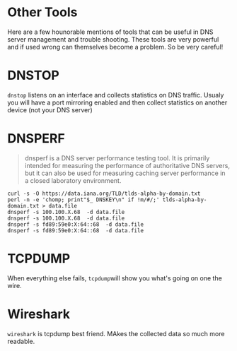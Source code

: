 # Other Tools

Here are a few hounorable mentions of tools that can be useful in DNS server
management and trouble shooting.
These tools are very powerful and if used wrong can themselves become a problem.
So be very careful!

# DNSTOP

`dnstop` listens on an interface and collects statistics on DNS traffic. 
Usualy you will have a port mirroring enabled and then collect statistics
on another device (not your DNS server)

# DNSPERF

> dnsperf  is  a  DNS  server  performance  testing tool.  It is primarily intended 
> for measuring the performance of authoritative DNS servers, but it can also be 
> used for measuring caching server performance in a closed laboratory environment.  

```
curl -s -O https://data.iana.org/TLD/tlds-alpha-by-domain.txt
perl -n -e 'chomp; print"$_ DNSKEY\n" if !m/#/;' tlds-alpha-by-domain.txt > data.file
dnsperf -s 100.100.X.68  -d data.file 
dnsperf -s 100.100.X.68  -d data.file 
dnsperf -s fd89:59e0:X:64::68  -d data.file 
dnsperf -s fd89:59e0:X:64::68  -d data.file 
```

# TCPDUMP 

When everything else fails, `tcpdump`will show you what's going on one the wire.

# Wireshark

`wireshark` is tcpdump best friend. MAkes the collected data so much more readable.


